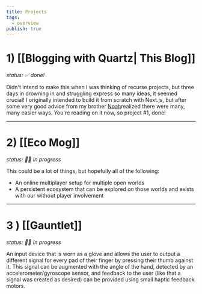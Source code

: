 ```yaml
---
title: Projects
tags:
  - overview
publish: true
---
```


# 1) [[Blogging with Quartz| This Blog]]
*status: ✅ done!*

Didn't intend to make this when I was thinking of recurse projects, but three days in drowning in and struggling express so many ideas, it seemed crucial! I originally intended to build it from scratch with Next.js, but after some very good advice from my brother [Noah](https://noahlk.medium.com/)realized there were many, many easier ways. You're reading on it now, so project #1, done!

----
# 2) [[Eco Mog]]
*status: 💪🏼 In progress*

This could be a lot of things, but hopefully all of the following:
- An online multiplayer setup for multiple open worlds
- A persistent ecosystem that can be explored *on* those worlds and exists with our without player involvement

----
# 3 ) [[Gauntlet]]
*status: 💪🏼 In progress*

An input device that is worn as a glove and allows the user to output a different signal for every pad of their finger by pressing their thumb against it. This signal can be augmented with the angle of the hand, detected by an accelerometer/gyroscope sensor, and feedback to the user (like that a signal was created as desired) can be provided using small haptic feedback motors.